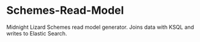 # Schemes-Read-Model
Midnight Lizard Schemes read model generator. Joins data with KSQL and writes to Elastic Search.
